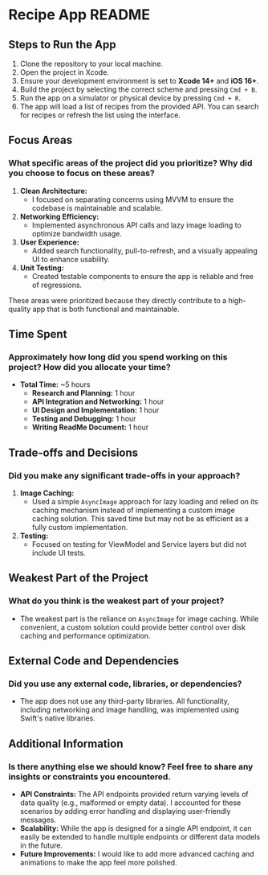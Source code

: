 # Recipe App README

## Steps to Run the App
1. Clone the repository to your local machine.
2. Open the project in Xcode.
3. Ensure your development environment is set to **Xcode 14+** and **iOS 16+**.
4. Build the project by selecting the correct scheme and pressing `Cmd + B`.
5. Run the app on a simulator or physical device by pressing `Cmd + R`.
6. The app will load a list of recipes from the provided API. You can search for recipes or refresh the list using the interface.

## Focus Areas
### What specific areas of the project did you prioritize? Why did you choose to focus on these areas?
1. **Clean Architecture:**
   - I focused on separating concerns using MVVM to ensure the codebase is maintainable and scalable.
2. **Networking Efficiency:**
   - Implemented asynchronous API calls and lazy image loading to optimize bandwidth usage.
3. **User Experience:**
   - Added search functionality, pull-to-refresh, and a visually appealing UI to enhance usability.
4. **Unit Testing:**
   - Created testable components to ensure the app is reliable and free of regressions.

These areas were prioritized because they directly contribute to a high-quality app that is both functional and maintainable.

## Time Spent
### Approximately how long did you spend working on this project? How did you allocate your time?
- **Total Time:** ~5 hours
  - **Research and Planning:** 1 hour
  - **API Integration and Networking:** 1 hour
  - **UI Design and Implementation:** 1 hour
  - **Testing and Debugging:** 1 hour
  - **Writing ReadMe Document:** 1 hour

## Trade-offs and Decisions
### Did you make any significant trade-offs in your approach?
1. **Image Caching:**
   - Used a simple `AsyncImage` approach for lazy loading and relied on its caching mechanism instead of implementing a custom image caching solution. This saved time but may not be as efficient as a fully custom implementation.
2. **Testing:**
   - Focused on testing for ViewModel and Service layers but did not include UI tests.

## Weakest Part of the Project
### What do you think is the weakest part of your project?
- The weakest part is the reliance on `AsyncImage` for image caching. While convenient, a custom solution could provide better control over disk caching and performance optimization.

## External Code and Dependencies
### Did you use any external code, libraries, or dependencies?
- The app does not use any third-party libraries. All functionality, including networking and image handling, was implemented using Swift's native libraries.

## Additional Information
### Is there anything else we should know? Feel free to share any insights or constraints you encountered.
- **API Constraints:** The API endpoints provided return varying levels of data quality (e.g., malformed or empty data). I accounted for these scenarios by adding error handling and displaying user-friendly messages.
- **Scalability:** While the app is designed for a single API endpoint, it can easily be extended to handle multiple endpoints or different data models in the future.
- **Future Improvements:** I would like to add more advanced caching and animations to make the app feel more polished.

